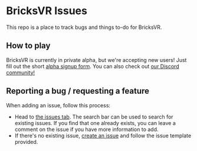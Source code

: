 # BricksVR Issues

This repo is a place to track bugs and things to-do for BricksVR. 

## How to play

BricksVR is currently in private alpha, but we're accepting new users! Just fill out the short [alpha signup form](https://forms.gle/ftmL8k9rQeWkTDzBA). You can also check out [our Discord community!](https://discord.gg/YgtFHMrGJs)


## Reporting a bug / requesting a feature

When adding an issue, follow this process:

- Head to [the issues tab](https://github.com/bricksvr/bricksvr-issues/issues). The search bar can be used to search for existing issues. If you find that one already exists, you can leave a comment on the issue if you have more information to add.
- If there's no existing issue, [create an issue](https://github.com/BricksVR/bricksvr-issues/issues/new/choose) and follow the issue template provided.
